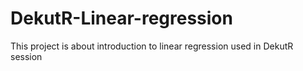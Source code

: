 # DekutR-Linear-regression
This project is about introduction to linear regression used in DekutR session

